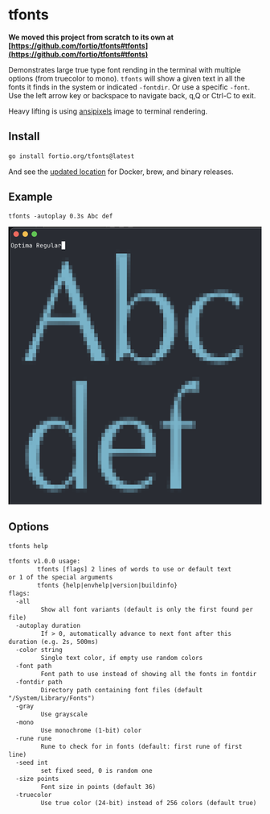 # tfonts


**We moved this project from scratch to its own at [https://github.com/fortio/tfonts#tfonts](https://github.com/fortio/tfonts#tfonts)**

Demonstrates large true type font rending in the terminal with multiple options (from truecolor to mono).
`tfonts` will show a given text in all the fonts it finds in the system or indicated `-fontdir`.
Or use a specific `-font`. Use the left arrow key or backspace to navigate back, q,Q or Ctrl-C to exit.

Heavy lifting is using [ansipixels](https://github.com/fortio/terminal#fortioorgterminalansipixels) image to terminal rendering.

## Install

```sh
go install fortio.org/tfonts@latest
```

And see the [updated location](https://github.com/fortio/tfonts#tfonts) for Docker, brew, and binary releases.

## Example

```
tfonts -autoplay 0.3s Abc def
```

![Example Screenshot](screenshot.png)


## Options

```
tfonts help
```

```
tfonts v1.0.0 usage:
        tfonts [flags] 2 lines of words to use or default text
or 1 of the special arguments
        tfonts {help|envhelp|version|buildinfo}
flags:
  -all
         Show all font variants (default is only the first found per file)
  -autoplay duration
         If > 0, automatically advance to next font after this duration (e.g. 2s, 500ms)
  -color string
         Single text color, if empty use random colors
  -font path
         Font path to use instead of showing all the fonts in fontdir
  -fontdir path
         Directory path containing font files (default "/System/Library/Fonts")
  -gray
         Use grayscale
  -mono
         Use monochrome (1-bit) color
  -rune rune
         Rune to check for in fonts (default: first rune of first line)
  -seed int
         set fixed seed, 0 is random one
  -size points
         Font size in points (default 36)
  -truecolor
         Use true color (24-bit) instead of 256 colors (default true)
```
